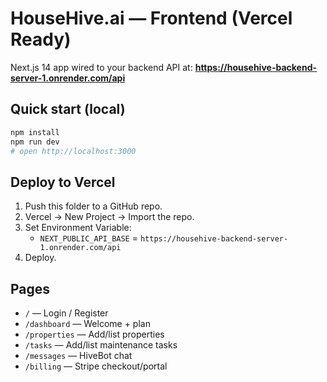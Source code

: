 
# HouseHive.ai — Frontend (Vercel Ready)

Next.js 14 app wired to your backend API at:
**https://househive-backend-server-1.onrender.com/api**

## Quick start (local)
```bash
npm install
npm run dev
# open http://localhost:3000
```

## Deploy to Vercel
1. Push this folder to a GitHub repo.
2. Vercel → New Project → Import the repo.
3. Set Environment Variable:
   - `NEXT_PUBLIC_API_BASE` = `https://househive-backend-server-1.onrender.com/api`
4. Deploy.

## Pages
- `/` — Login / Register
- `/dashboard` — Welcome + plan
- `/properties` — Add/list properties
- `/tasks` — Add/list maintenance tasks
- `/messages` — HiveBot chat
- `/billing` — Stripe checkout/portal
